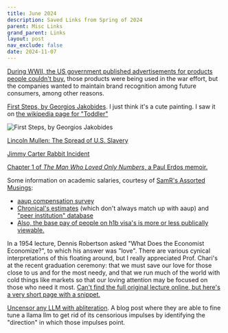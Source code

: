 ```yaml
---
title: June 2024
description: Saved Links from Spring of 2024
parent: Misc Links
grand_parent: Links
layout: post
nav_exclude: false
date: 2024-11-07
---
```



[During WWII, the US government published advertisements for products people couldn't buy.](https://www.nationalgeographic.com/history/article/141207-world-war-advertising-consumption-anniversary-people-photography-culture) those products were being used in the war effort, but the companies wanted to maintain brand recognition among future consumers, among other reasons.

[First Steps, by Georgios Jakobides](https://en.wikipedia.org/wiki/First_Steps_(painting)). I just think it's a cute painting. I saw it on [the wikipedia page for "Toddler"](https://en.wikipedia.org/wiki/Toddler)

![First Steps, by Georgios Jakobides](https://upload.wikimedia.org/wikipedia/commons/8/81/The_First_Steps_1893.jpg)

[Lincoln Mullen: The Spread of U.S. Slavery](https://lincolnmullen.com/projects/slavery/)

[Jimmy Carter Rabbit Incident](https://en.wikipedia.org/wiki/Jimmy_Carter_rabbit_incident)

[Chapter 1 of *The Man Who Loved Only Numbers*, a Paul Erdos memoir.](https://archive.nytimes.com/www.nytimes.com/books/first/h/hoffman-man.html)


Some information on academic salaries, courtesy of [SamR's Assorted Musings](https://rebelsky.cs.grinnell.edu/musings/salaries-2023-05-07):
- [aaup compensation survey](https://www.aaup.org/our-work/research/FCS)
- [Chronical's estimates](https://www.chronicle.com/article/explore-faculty-salaries-at-3-500-colleges-2012-20) (which don't always match up with aaup) and ["peer institution" database](https://www.chronicle.com/article/who-does-your-college-think-its-peers-are)
- [Also, the base pay of people on h1b visa's is more or less publically viewable.](https://h1bdata.info/)

In a 1954 lecture, Dennis Robertson asked "What Does the Economist Economize?", to which his answer was "love". There are various cynical interpretations of this floating around, but I really appreciated Prof. Chari's at the recent graduation ceremony: that we must save our love for those close to us and for the most needy, and that we run much of the world with cold things like markets so that our loving attention may be focused on those who need it most. [Can't find the full original lecture online, but here's a very short page with a snippet.](https://cafehayek.com/2020/05/bonus-quotation-of-the-day-462.html)


[Uncensor any LLM with abliteration](https://huggingface.co/blog/mlabonne/abliteration). A blog post where they are able to fine tune a llama llm to get rid of its censorious impulses by identifying the "direction" in which those impulses point.














